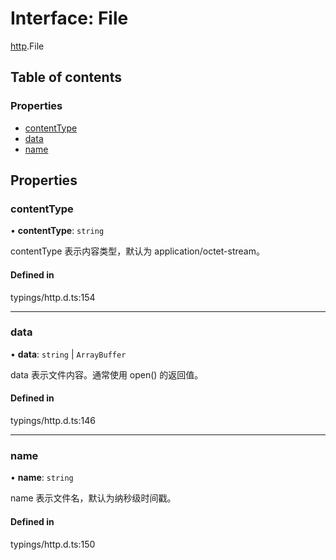 # Interface: File

[http](../modules/http.md).File

## Table of contents

### Properties

- [contentType](#contenttype)
- [data](#data)
- [name](#name)

## Properties

<span id="contentType"></span>

### contentType

• **contentType**: `string`

contentType 表示内容类型，默认为 application/octet-stream。

#### Defined in

typings/http.d.ts:154

___

<span id="data"></span>

### data

• **data**: `string` \| `ArrayBuffer`

data 表示文件内容。通常使用 open() 的返回值。

#### Defined in

typings/http.d.ts:146

___

<span id="name"></span>

### name

• **name**: `string`

name 表示文件名，默认为纳秒级时间戳。

#### Defined in

typings/http.d.ts:150
